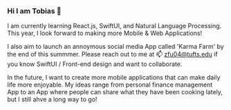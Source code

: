 ### Hi I am Tobias 👋

I am currently learning React.js, SwiftUI, and Natural Language Processing.
This year, I look forward to making more Mobile & Web Applications!

I also aim to launch an annoymous social media App called 'Karma Farm' by the end of this summmer.
Please reach out to me at 📫 zfu04@tufts.edu if you know SwiftUI / Front-end design and want to collaborate.

In the future, I want to create more mobile applications that can make daily life more enjoyable. My ideas range from personal finance management App to an App where people can share what they have been cooking lately, but I still ahve a long way to go! 
<!--
**realtobyfu/realtobyfu** is a ✨ _special_ ✨ repository because its `README.md` (this file) appears on your GitHub profile.

Here are some ideas to get you started:

- 🔭 I’m currently working on ...
- 🌱 I’m currently learning ...
- 👯 I’m looking to collaborate on ...
- 🤔 I’m looking for help with ...
- 💬 Ask me about ...
- 📫 How to reach me: ...
- 😄 Pronouns: ...
- ⚡ Fun fact: ...
-->
